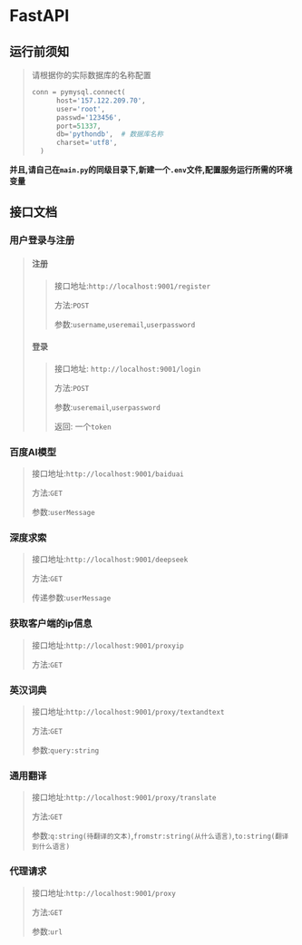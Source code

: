 # FastAPI

## 运行前须知
> 请根据你的实际数据库的名称配置
> ```python
> conn = pymysql.connect(
>       host='157.122.209.70',
>       user='root',
>       passwd='123456',
>       port=51337,
>       db='pythondb',  # 数据库名称
>       charset='utf8',
>   )
> ```

**并且,请自己在`main.py`的同级目录下,新建一个`.env`文件,配置服务运行所需的环境变量**

## 接口文档

### 用户登录与注册

> #### 注册
>
> > 接口地址:`http://localhost:9001/register`
> >
> > 方法:`POST`
> >
> > 参数:`username`,`useremail`,`userpassword`
>
> #### 登录
>
> > 接口地址: `http://localhost:9001/login`
> >
> > 方法:`POST`
> >
> > 参数:`useremail`,`userpassword`
> >
> > 返回: 一个`token`

### 百度AI模型

> 接口地址:`http://localhost:9001/baiduai`
>
> 方法:`GET`
>
> 参数:`userMessage`

### 深度求索

> 接口地址:`http://localhost:9001/deepseek`
>
> 方法:`GET`
>
> 传递参数:`userMessage`

### 获取客户端的ip信息

> 接口地址:`http://localhost:9001/proxyip`
>
> 方法:`GET`

### 英汉词典

> 接口地址:`http://localhost:9001/proxy/textandtext`
>
> 方法:`GET`
>
> 参数:`query:string`

### 通用翻译

> 接口地址:`http://localhost:9001/proxy/translate`
>
> 方法:`GET`
>
> 参数:`q:string(待翻译的文本)`,`fromstr:string(从什么语言)`,`to:string(翻译到什么语言)`

### 代理请求

> 接口地址:`http://localhost:9001/proxy`
>
> 方法:`GET`
>
> 参数:`url`

